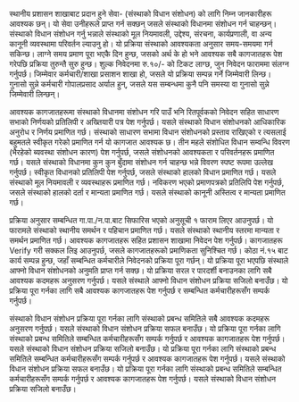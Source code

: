 स्थानीय प्रशासन शाखाबाट प्रदान हुने सेवा- (संस्थाको विधान संशोधन) को लागि निम्न जानकारीहरू आवश्यक छन्। यो सेवा उनीहरूले प्राप्त गर्न सक्छन् जसले संस्थाको विधानमा संशोधन गर्न चाहन्छन्। संस्थाको विधान संशोधन गर्नु भन्नाले संस्थाको मूल नियमावली, उद्देश्य, संरचना, कार्यप्रणाली, वा अन्य कानूनी व्यवस्थामा परिवर्तन ल्याउनु हो। यो प्रक्रिया संस्थाको आवश्यकता अनुसार समय-समयमा गर्न सकिन्छ। लाग्ने समय प्रमाण पूरा भएकै दिन हुन्छ, जसको अर्थ के हो भने आवश्यक सबै कागजातहरू पेश गरेपछि प्रक्रिया तुरुन्तै सुरु हुन्छ। शुल्क निवेदनमा रु.१०/- को टिकट लाग्छ, जुन निवेदन फाराममा संलग्न गर्नुपर्छ। जिम्मेवार कर्मचारी/शाखा प्रसाशन शाखा हो, जसले यो प्रक्रिया सम्पन्न गर्ने जिम्मेवारी लिन्छ। गुनासो सुन्ने कर्मचारी गोपालप्रसाद अर्याल हुन्, जसले यस सम्बन्धमा कुनै पनि समस्या वा गुनासो सुन्ने जिम्मेवारी लिन्छन्।

आवश्यक कागजातहरूमा संस्थाको विधानमा संशोधन गरि पाउँ भनि रितपूर्वकको निवेदन सहित साधारण सभाको निर्णयको प्रतिलिपी र अख्तियारी पत्र पेश गर्नुपर्छ। यसले संस्थाको विधान संशोधनको आधिकारिक अनुरोध र निर्णय प्रमाणित गर्छ। संस्थाको साधारण सभामा विधान संशोधनको प्रस्ताव राखिएको र त्यसलाई बहुमतले स्वीकृत गरेको प्रमाणित गर्न यो कागजात आवश्यक छ। तीन महले संशोधित विधान सम्वन्धि विवरण (भैरहेको ब्यवस्था संशोधन कारण) पेश गर्नुपर्छ, जसले संशोधनको आवश्यकता र परिवर्तनहरू प्रमाणित गर्छ। यसले संस्थाको विधानमा कुन कुन बुँदामा संशोधन गर्न चाहन्छ भन्ने विवरण स्पष्ट रूपमा उल्लेख गर्नुपर्छ। स्वीकृत विधानको प्रतिलिपी पेश गर्नुपर्छ, जसले संस्थाको हालको विधान प्रमाणित गर्छ। यसले संस्थाको मूल नियमावली र व्यवस्थाहरू प्रमाणित गर्छ। नविकरण भएको प्रमाणपत्रको प्रतिलिपि पेश गर्नुपर्छ, जसले संस्थाको हालको दर्ता र मान्यता प्रमाणित गर्छ। यसले संस्थाको कानूनी अस्तित्व र मान्यता प्रमाणित गर्छ।

प्रक्रिया अनुसार सम्बन्धित गा.पा./न.पा.बाट सिफारिस भएको अनुसूची १ फाराम लिएर आउनुपर्छ। यो फारामले संस्थाको स्थानीय समर्थन र पहिचान प्रमाणित गर्छ। यसले संस्थाको स्थानीय स्तरमा मान्यता र समर्थन प्रमाणित गर्छ। आवश्यक कागजातहरू सहित प्रशासन शाखामा निवेदन पेश गर्नुपर्छ। कागजातहरू Verify गरी सक्कल लिइ आउनुपर्छ, जसले कागजातहरूको प्रमाणिकता सुनिश्चित गर्छ। कोठा नं.१५ बाट कार्य सम्पन्न हुन्छ, जहाँ सम्बन्धित कर्मचारीले निवेदनको प्रक्रिया पूरा गर्छन्। यो प्रक्रिया पूरा भएपछि संस्थाले आफ्नो विधान संशोधनको अनुमति प्राप्त गर्न सक्छ। यो प्रक्रिया सरल र पारदर्शी बनाउनका लागि सबै आवश्यक कदमहरू अनुसरण गर्नुपर्छ। यसले संस्थाले आफ्नो विधान संशोधन प्रक्रिया सजिलो बनाउँछ। यो प्रक्रिया पूरा गर्नका लागि सबै आवश्यक कागजातहरू पेश गर्नुपर्छ र सम्बन्धित कर्मचारीहरूसँग सम्पर्क गर्नुपर्छ।

संस्थाको विधान संशोधन प्रक्रिया पूरा गर्नका लागि संस्थाको प्रबन्ध समितिले सबै आवश्यक कदमहरू अनुसरण गर्नुपर्छ। यसले संस्थाको विधान संशोधन प्रक्रिया सफल बनाउँछ। यो प्रक्रिया पूरा गर्नका लागि संस्थाको प्रबन्ध समितिले सम्बन्धित कर्मचारीहरूसँग सम्पर्क गर्नुपर्छ र आवश्यक कागजातहरू पेश गर्नुपर्छ। यसले संस्थाको विधान संशोधन प्रक्रिया सजिलो बनाउँछ। यो प्रक्रिया पूरा गर्नका लागि संस्थाको प्रबन्ध समितिले सम्बन्धित कर्मचारीहरूसँग सम्पर्क गर्नुपर्छ र आवश्यक कागजातहरू पेश गर्नुपर्छ। यसले संस्थाको विधान संशोधन प्रक्रिया सफल बनाउँछ। यो प्रक्रिया पूरा गर्नका लागि संस्थाको प्रबन्ध समितिले सम्बन्धित कर्मचारीहरूसँग सम्पर्क गर्नुपर्छ र आवश्यक कागजातहरू पेश गर्नुपर्छ। यसले संस्थाको विधान संशोधन प्रक्रिया सजिलो बनाउँछ।
